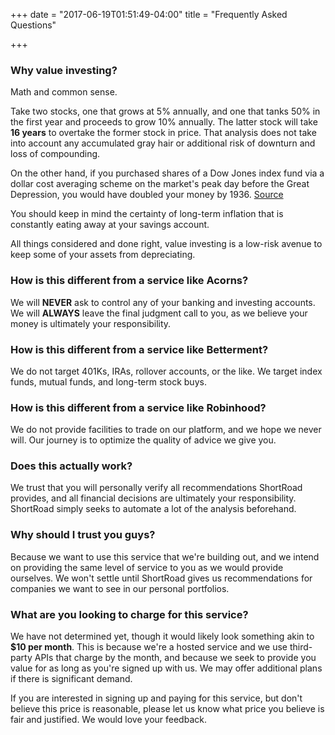+++
date = "2017-06-19T01:51:49-04:00"
title = "Frequently Asked Questions"

+++
<br />

### Why value investing?

Math and common sense.

Take two stocks, one that grows at 5% annually, and one that tanks 50% in the first year and proceeds to grow 10% annually. The latter stock will take **16 years** to overtake the former stock in price. That analysis does not take into account any accumulated gray hair or additional risk of downturn and loss of compounding.

On the other hand, if you purchased shares of a Dow Jones index fund via a dollar cost averaging scheme on the market's peak day before the Great Depression, you would have doubled your money by 1936. [Source](http://clark.com/personal-finance-credit/investing-retirement/dollar-cost-averaging-through-the-great-depression/)

You should keep in mind the certainty of long-term inflation that is constantly eating away at your savings account.

All things considered and done right, value investing is a low-risk avenue to keep some of your assets from depreciating.

### How is this different from a service like Acorns?

We will **NEVER** ask to control any of your banking and investing accounts. We will **ALWAYS** leave the final judgment call to you, as we believe your money is ultimately your responsibility.

### How is this different from a service like Betterment?

We do not target 401Ks, IRAs, rollover accounts, or the like. We target index funds, mutual funds, and long-term stock buys.

### How is this different from a service like Robinhood?

We do not provide facilities to trade on our platform, and we hope we never will. Our journey is to optimize the quality of advice we give you.

### Does this actually work?

We trust that you will personally verify all recommendations ShortRoad provides, and all financial decisions are ultimately your responsibility. ShortRoad simply seeks to automate a lot of the analysis beforehand.

### Why should I trust you guys?

Because we want to use this service that we're building out, and we intend on providing the same level of service to you as we would provide ourselves. We won't settle until ShortRoad gives us recommendations for companies we want to see in our personal portfolios.

### What are you looking to charge for this service?

We have not determined yet, though it would likely look something akin to **$10 per month**. This is because we're a hosted service and we use third-party APIs that charge by the month, and because we seek to provide you value for as long as you're signed up with us. We may offer additional plans if there is significant demand.

If you are interested in signing up and paying for this service, but don't believe this price is reasonable, please let us know what price you believe is fair and justified. We would love your feedback.
